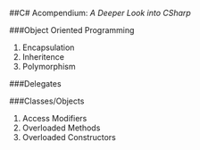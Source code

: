 ##C# Acompendium: *A Deeper Look into CSharp*

###Object Oriented Programming
1. Encapsulation
2. Inheritence
3. Polymorphism

###Delegates

###Classes/Objects
1. Access Modifiers
2. Overloaded Methods
3. Overloaded Constructors
